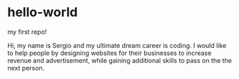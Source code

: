 # hello-world
my first repo!

Hi, my name is Sergio and my ultimate dream career is coding. I would like to help people by designing websites for their businesses to increase revenue and advertisement, while gaining additional skills to pass on the the next person.

